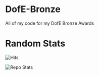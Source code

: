 # DofE-Bronze
All of my code for my DofE Bronze Awards

# Random Stats
![Hits](https://hitcounter.pythonanywhere.com/count/tag.svg?url=https://github.com/gatelogic/DofE-Bronze)

![Repo Stats](https://github-readme-stats.vercel.app/api?username=gatelogic&show_icons=true)
